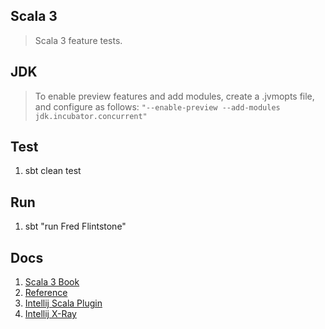 Scala 3
-------
>Scala 3 feature tests.

JDK
---
>To enable preview features and add modules, create a .jvmopts file, and
>configure as follows: ```"--enable-preview --add-modules jdk.incubator.concurrent"```

Test
----
1. sbt clean test

Run
---
1. sbt "run Fred Flintstone"

Docs
----
1. [Scala 3 Book](https://docs.scala-lang.org/scala3/book/introduction.html)
2. [Reference](https://docs.scala-lang.org/scala3/reference/overview.htmls)
3. [Intellij Scala Plugin](https://www.jetbrains.com/help/idea/get-started-with-scala.html)
4. [Intellij X-Ray](https://blog.jetbrains.com/scala/2023/12/21/the-x-ray-mode/)